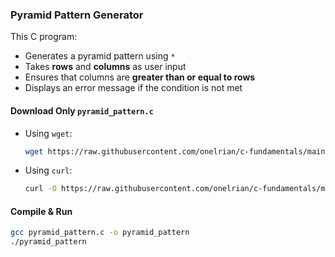 ### **Pyramid Pattern Generator**  

This C program:  
* Generates a pyramid pattern using `*`  
* Takes **rows** and **columns** as user input  
* Ensures that columns are **greater than or equal to rows**  
* Displays an error message if the condition is not met  

#### **Download Only `pyramid_pattern.c`**  
- Using `wget`:  
  ```bash
  wget https://raw.githubusercontent.com/onelrian/c-fundamentals/main/src/pyramid_pattern.c
  ```
- Using `curl`:  
  ```bash
  curl -O https://raw.githubusercontent.com/onelrian/c-fundamentals/main/src/pyramid_pattern.c
  ```

#### **Compile & Run**  
```bash
gcc pyramid_pattern.c -o pyramid_pattern
./pyramid_pattern
```
